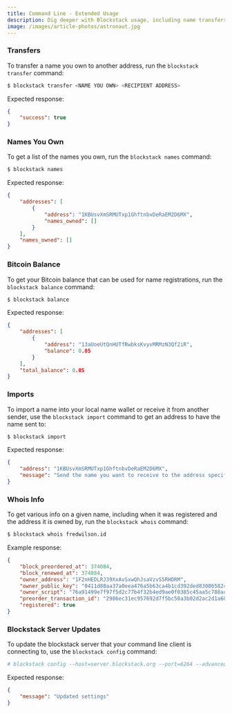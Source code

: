 ```yaml
---
title: Command Line - Extended Usage
description: Dig deeper with Blockstack usage, including name transfers and more.
image: /images/article-photos/astronaut.jpg
---
```


### Transfers

To transfer a name you own to another address, run the `blockstack transfer` command:

```bash
$ blockstack transfer <NAME YOU OWN> <RECIPIENT ADDRESS>
```

Expected response:

```json
{
    "success": true
}
```

### Names You Own

To get a list of the names you own, run the `blockstack names` command:

```bash
$ blockstack names
```

Expected response:

```json
{
    "addresses": [
        {
            "address": "1KBUsvXmSRMUTxp1GhftnbvDeRaEM2D6MX",
            "names_owned": []
        }
    ],
    "names_owned": []
}
```

### Bitcoin Balance

To get your Bitcoin balance that can be used for name registrations, run the `blockstack balance` command:


```bash
$ blockstack balance
```

Expected response:

```json
{
    "addresses": [
        {
            "address": "13aUoeUtQnHUTfRwbksKvyvMRMzN3Qf2iR",
            "balance": 0.05
        }
    ],
    "total_balance": 0.05
}
```

### Imports

To import a name into your local name wallet or receive it from another sender, use the `blockstack import` command to get an address to have the name sent to:

```bash
$ blockstack import
```

Expected response:

```json
{
    "address": "1KBUsvXmSRMUTxp1GhftnbvDeRaEM2D6MX",
    "message": "Send the name you want to receive to the address specified."
}
```

### Whois Info

To get various info on a given name, including when it was registered and the address it is owned by, run the `blockstack whois` command:

```bash
$ blockstack whois fredwilson.id
```

Example response:

```json
{
    "block_preordered_at": 374084,
    "block_renewed_at": 374084,
    "owner_address": "1F2nHEDLRJ39XxAvSxwQhJsaVzvS5RHDRM",
    "owner_public_key": "0411d88aa37a0eea476a5b63ca4b1cd392ded830865824c27dacef6bde9f9bc53fa13a0926533ef4d20397207e212c2086cbe13db5470fd29616abd35326d33090",
    "owner_script": "76a91499e7f97f5d2c77b4f32b4ed9ae0f0385c45aa5c788ac",
    "preorder_transaction_id": "2986ec31ec957692d7f5bc58a3b02d2ac2d1a60039e9163365fc954ff51aeb5a",
    "registered": true
}
```

### Blockstack Server Updates

To update the blockstack server that your command line client is connecting to, use the `blockstack config` command:

```bash
# blockstack config --host=server.blockstack.org --port=6264 --advanced=off
```

Expected response:

```json
{
    "message": "Updated settings"
}
```